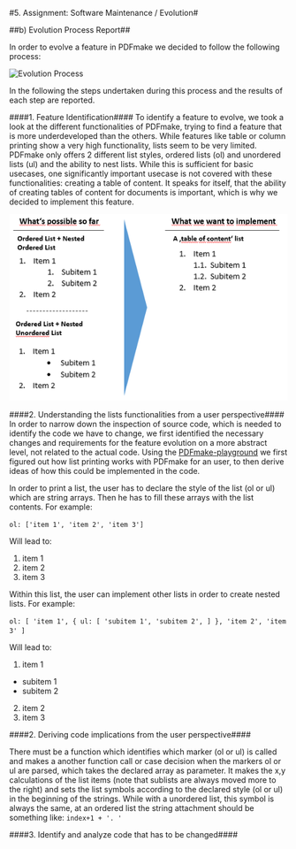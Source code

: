 #5. Assignment: Software Maintenance / Evolution#

##b) Evolution Process Report##

In order to evolve a feature in PDFmake we decided to follow the following process:

![Evolution Process](https://github.com/joaopedrofump/pdfmake-1/blob/stefan/ESOF-Docs/evolution_process.PNG)

In the following the steps undertaken during this process and the results of each step are reported.

####1. Feature Identification####
To identify a feature to evolve, we took a look at the different functionalities of PDFmake, trying to find a feature that is more underdeveloped than the others. While features like table or column printing show a very high functionality, lists seem to be very limited. PDFmake only offers 2 different list styles, ordered lists (ol) and unordered lists (ul) and the ability to nest lists. While this is sufficient for basic usecases, one significantly important usecase is not covered with these functionalities: creating a table of content. It speaks for itself, that the ability of creating tables of content for documents is important, which is why we decided to implement this feature.

![Feature Evolution](https://github.com/joaopedrofump/pdfmake-1/blob/stefan/ESOF-Docs/feature_evolution.PNG)

####2. Understanding the lists functionalities from a user perspective####
In order to narrow down the inspection of source code, which is needed to identify the code we have to change, we first identified the necessary changes and requirements for the feature evolution on a more abstract level, not related to the actual code. Using the [PDFmake-playground](http://pdfmake.org/playground.html) we first figured out how list printing works with PDFmake for an user, to then derive ideas of how this could be implemented in the code.

In order to print a list, the user has to declare the style of the list (ol or ul) which are string arrays. Then he has to fill these arrays with the list contents. For example:

`ol: ['item 1', 'item 2', 'item 3']`

Will lead to:

1. item 1
2. item 2
3. item 3

Within this list, the user can implement other lists in order to create nested lists. For example:

`ol: [
				'item 1', {
					ul: [
					'subitem 1',
					'subitem 2',
          ]
        },
        'item 2',
        'item 3'
      ]`

Will lead to:
1. item 1
  - subitem 1
  - subitem 2
2. item 2
3. item 3

####2. Deriving code implications from the user perspective####

There must be a function which identifies which marker (ol or ul) is called and makes a another function call or case decision when the markers ol or ul are parsed, which takes the declared array as parameter. It makes the x,y calculations of the list items (note that sublists are always moved more to the right) and sets the list symbols according to the declared style (ol or ul) in the beginning of the strings. While with a unordered list, this symbol is always the same, at an ordered list the string attachment should be something like:
`index+1 + '. '`

####3. Identify and analyze code that has to be changed####
